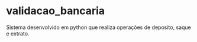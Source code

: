 # validacao_bancaria
Sistema desenvolvido em python que realiza operações de deposito, saque e extrato.
